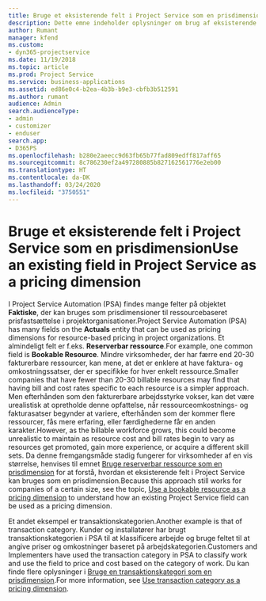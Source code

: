 ```yaml
---
title: Bruge et eksisterende felt i Project Service som en prisdimension
description: Dette emne indeholder oplysninger om brug af eksisterende felter i Project Service som prisdimensioner.
author: Rumant
manager: kfend
ms.custom:
- dyn365-projectservice
ms.date: 11/19/2018
ms.topic: article
ms.prod: Project Service
ms.service: business-applications
ms.assetid: ed86e0c4-b2ea-4b3b-b9e3-cbfb3b512591
ms.author: rumant
audience: Admin
search.audienceType:
- admin
- customizer
- enduser
search.app:
- D365PS
ms.openlocfilehash: b280e2aeecc9d63fb65b77fad809edff817aff65
ms.sourcegitcommit: 8c786230ef2a497280885b827162561776e2eb00
ms.translationtype: HT
ms.contentlocale: da-DK
ms.lasthandoff: 03/24/2020
ms.locfileid: "3750551"
---
```

# <a name="use-an-existing-field-in-project-service-as-a-pricing-dimension"></a><span data-ttu-id="bf0e6-103">Bruge et eksisterende felt i Project Service som en prisdimension</span><span class="sxs-lookup"><span data-stu-id="bf0e6-103">Use an existing field in Project Service as a pricing dimension</span></span>

<span data-ttu-id="bf0e6-104">I Project Service Automation (PSA) findes mange felter på objektet **Faktiske**, der kan bruges som prisdimensioner til ressourcebaseret prisfastsættelse i projektorganisationer.</span><span class="sxs-lookup"><span data-stu-id="bf0e6-104">Project Service Automation (PSA) has many fields on the **Actuals** entity that can be used as pricing dimensions for resource-based pricing in project organizations.</span></span> <span data-ttu-id="bf0e6-105">Et almindeligt felt er f.eks. **Reserverbar ressource**.</span><span class="sxs-lookup"><span data-stu-id="bf0e6-105">For example, one common field is **Bookable Resource**.</span></span> <span data-ttu-id="bf0e6-106">Mindre virksomheder, der har færre end 20-30 fakturerbare ressourcer, kan mene, at det er enklere at have faktura- og omkostningssatser, der er specifikke for hver enkelt ressource.</span><span class="sxs-lookup"><span data-stu-id="bf0e6-106">Smaller companies that have fewer than 20-30 billable resources may find that having bill and cost rates specific to each resource is a simpler approach.</span></span> <span data-ttu-id="bf0e6-107">Men efterhånden som den fakturerbare arbejdsstyrke vokser, kan det være urealistisk at opretholde denne opfattelse, når ressourceomkostnings- og fakturasatser begynder at variere, efterhånden som der kommer flere ressourcer, fås mere erfaring, eller færdighederne får en anden karakter.</span><span class="sxs-lookup"><span data-stu-id="bf0e6-107">However, as the billable workforce grows, this could become unrealistic to maintain as resource cost and bill rates begin to vary as resources get promoted, gain more experience, or acquire a different skill sets.</span></span> <span data-ttu-id="bf0e6-108">Da denne fremgangsmåde stadig fungerer for virksomheder af en vis størrelse, henvises til emnet [Bruge reserverbar ressource som en prisdimension](bookable-resource-pricing-dimension.md) for at forstå, hvordan et eksisterende felt i Project Service kan bruges som en prisdimension.</span><span class="sxs-lookup"><span data-stu-id="bf0e6-108">Because this approach still works for companies of a certain size, see the topic, [Use a bookable resource as a pricing dimension](bookable-resource-pricing-dimension.md) to understand how an existing Project Service field can be used as a pricing dimension.</span></span>

<span data-ttu-id="bf0e6-109">Et andet eksempel er transaktionskategorien.</span><span class="sxs-lookup"><span data-stu-id="bf0e6-109">Another example is that of transaction category.</span></span> <span data-ttu-id="bf0e6-110">Kunder og installatører har brugt transaktionskategorien i PSA til at klassificere arbejde og bruge feltet til at angive priser og omkostninger baseret på arbejdskategorien.</span><span class="sxs-lookup"><span data-stu-id="bf0e6-110">Customers and Implementers have used the transaction category in PSA to classify work and use the field to price and cost based on the category of work.</span></span> <span data-ttu-id="bf0e6-111">Du kan finde flere oplysninger i [Bruge en transaktionskategori som en prisdimension](transaction-category-pricing-dimension.md).</span><span class="sxs-lookup"><span data-stu-id="bf0e6-111">For more information, see [Use transaction category as a pricing dimension](transaction-category-pricing-dimension.md).</span></span>
